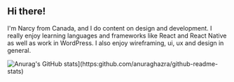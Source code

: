 ## Hi there! 

I'm Narcy from Canada, and I do content on design and development. I really enjoy learning languages and frameworks like React and React Native as well as work in WordPress. I also enjoy wireframing, ui, ux and design in general. 

![Anurag's GitHub stats](https://github-readme-stats.vercel.app/api?username=narcybnz)](https:github.com/anuraghazra/github-readme-stats)
